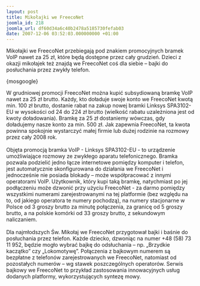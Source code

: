 ```yaml
---
layout: post
title: Mikołajki we FreecoNet
joomla_id: 218
joomla_url: df60d34a6c40b2478a5185730fefab03
date: 2007-12-06 03:52:03.000000000 +01:00
---
```

Mikołajki we FreecoNet przebiegają pod znakiem promocyjnych bramek VoIP nawet za 25 zł, kt&oacute;re będą dostępne przez cały grudzień. Dzieci z okazji mikołajek też znajdą we FreecoNet coś dla siebie &ndash; bajki do posłuchania przez zwykły telefon.<p>{mosgoogle}</p><p>W grudniowej promocji FreecoNet można kupić subsydiowaną bramkę VoIP nawet za 25 zł brutto. Każdy, kto doładuje swoje konto we FreecoNet kwotą min. 100 zł brutto, dostanie rabat na zakup nowej bramki Linksys SPA3102-EU w wysokości od 24 do 224 zł brutto (wielkość rabatu uzależniona jest od kwoty doładowania). Bramkę za 25 zł dostaniemy w&oacute;wczas, gdy doładujemy nasze konto za min. 500 zł. Jak zapewnia FreecoNet, ta kwota powinna spokojnie wystarczyć małej firmie lub dużej rodzinie na rozmowy przez cały 2008 rok.<br /><br />Objęta promocją bramka VoIP - Linksys SPA3102-EU - to urządzenie umożliwiające rozmowy ze zwykłego aparatu telefonicznego. Bramka pozwala podzielić jedno łącze internetowe pomiędzy komputer i telefon, jest automatycznie skonfigurowana do działania we FreecoNet i jednocześnie nie posiada blokady &ndash; może wsp&oacute;łpracować z innymi operatorami VoIP. Użytkownik, kt&oacute;ry kupi taką bramkę, natychmiast po jej podłączeniu może dzwonić przy użyciu FreecoNet - za darmo pomiędzy wszystkimi numerami zarejestrowanymi na tej platformie (bez względu na to, od jakiego operatora te numery pochodzą), na numery stacjonarne w Polsce od 3 groszy brutto za minutę połączenia, za granicę od 5 groszy brutto, a na polskie kom&oacute;rki od 33 groszy brutto, z sekundowym naliczaniem.<br /><br />Dla najmłodszych Św. Mikołaj we FreecoNet przygotował bajki i baśnie do posłuchania przez telefon. Każde dziecko, dzwoniąc na numer +48 (58) 73 11 952, będzie mogło wybrać bajkę do odsłuchania &ndash; np. &bdquo;Brzydkie kaczątko&rdquo; czy &bdquo;Lokomotywę&rdquo;. Połączenia z bajkowym numerem są bezpłatne z telefon&oacute;w zarejestrowanych we FreecoNet, natomiast od pozostałych numer&oacute;w &ndash; wg stawek poszczeg&oacute;lnych operator&oacute;w. Serwis bajkowy we FreecoNet to przykład zastosowania innowacyjnych usług dodanych platformy, wykorzystujących syntezę mowy. </p>
